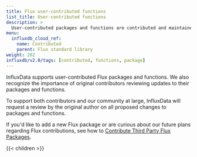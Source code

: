 ```yaml
---
title: Flux user-contributed functions
list_title: User-contributed functions
description: >
  User-contributed packages and functions are contributed and maintained by members of the InfluxDB and Flux communities.
menu:
  influxdb_cloud_ref:
    name: Contributed
    parent: Flux standard library
weight: 202
influxdb/v2.0/tags: [contributed, functions, package]
---
```


InfluxData supports user-contributed Flux packages and functions. We also recognize the importance of original contributors reviewing updates to their packages and functions.

To support both contributors and our community at large, InfluxData will request a review by the original author on all proposed changes to packages and functions.

If you'd like to add a new Flux package or are curious about our future plans regarding Flux contributions, see how to [Contribute Third Party Flux Packages](https://github.com/influxdata/flux/blob/master/stdlib/contrib/README.md).

{{< children >}}
